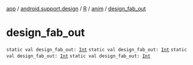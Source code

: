 [app](../../../index.md) / [android.support.design](../../index.md) / [R](../index.md) / [anim](index.md) / [design_fab_out](.)

# design_fab_out

`static val design_fab_out: `[`Int`](https://kotlinlang.org/api/latest/jvm/stdlib/kotlin/-int/index.html)
`static val design_fab_out: `[`Int`](https://kotlinlang.org/api/latest/jvm/stdlib/kotlin/-int/index.html)
`static val design_fab_out: `[`Int`](https://kotlinlang.org/api/latest/jvm/stdlib/kotlin/-int/index.html)
`static val design_fab_out: `[`Int`](https://kotlinlang.org/api/latest/jvm/stdlib/kotlin/-int/index.html)